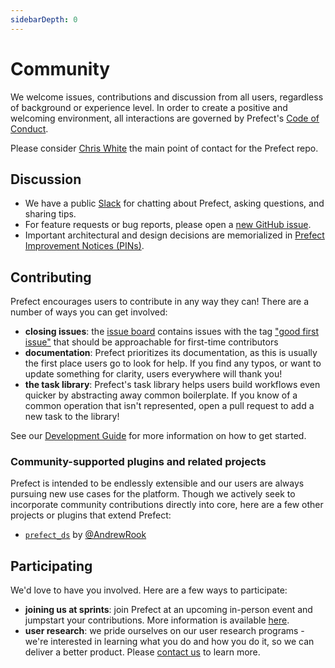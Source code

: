 ```yaml
---
sidebarDepth: 0
---
```


# Community

We welcome issues, contributions and discussion from all users, regardless of background or experience level. In order to create a positive and welcoming environment, all interactions are governed by Prefect's [Code of Conduct](code_of_conduct.md).

Please consider [Chris White](https://github.com/cicdw) the main point of contact for the Prefect repo.

## Discussion

- We have a public [Slack](https://join.slack.com/t/prefect-community/shared_invite/enQtODQ3MTA2MjI4OTgyLTliYjEyYzljNTc2OThlMDE4YmViYzk3NDU4Y2EzMWZiODM0NmU3NjM0NjIyNWY0MGIxOGQzODMxNDMxYWYyOTE) for chatting about Prefect, asking questions, and sharing tips.
- For feature requests or bug reports, please open a [new GitHub issue](https://github.com/PrefectHQ/prefect/issues/new).
- Important architectural and design decisions are memorialized in [Prefect Improvement Notices (PINs)](/core/PINs/PIN-01-Introduce-PINs.html).

## Contributing

Prefect encourages users to contribute in any way they can! There are a number of ways you can get involved:

- **closing issues**: the [issue board](https://github.com/PrefectHQ/prefect/issues) contains issues with the tag ["good first issue"](https://github.com/PrefectHQ/prefect/issues?q=is%3Aissue+is%3Aopen+label%3A%22good+first+issue%22) that should be approachable for first-time contributors
- **documentation**: Prefect prioritizes its documentation, as this is usually the first place users go to look for help. If you find any typos, or want to update something for clarity, users everywhere will thank you!
- **the task library**: Prefect's task library helps users build workflows even quicker by abstracting away common boilerplate. If you know of a common operation that isn't represented, open a pull request to add a new task to the library!

See our [Development Guide](/core/development/overview.html) for more information on how to get started.

### Community-supported plugins and related projects

Prefect is intended to be endlessly extensible and our users are always pursuing new use cases for the platform. Though we actively seek to incorporate community contributions directly into core, here are a few other projects or plugins that extend Prefect:

- [`prefect_ds`](https://github.com/AndrewRook/prefect_ds) by [@AndrewRook](https://github.com/AndrewRook)

## Participating 

We'd love to have you involved. Here are a few ways to participate:

- **joining us at sprints**: join Prefect at an upcoming in-person event and jumpstart your contributions. More information is available [here](/core/development/sprints.html).
- **user research**: we pride ourselves on our user research programs - we're interested in learning what you do and how you do it, so we can deliver a better product. Please [contact us](mailto:research@prefect.io) to learn more.